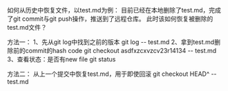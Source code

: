 如何从历史中恢复文件，以test.md为例：
目前已经在本地删除了test.md，完成了git commit与git push操作，推送到了远程仓库。
此时该如何恢复被删除的test.md文件？

方法一：
1、先从git log中找到之前的版本
git log -- test.md
2、拿到test.md删除前的commit的hash code
git checkout asdfxzcxvzcv23r14134 -- test.md
3、查看状态：是否有new file
git status

方法二：
从上一个提交中恢复test.md，用于即使回滚
git checkout HEAD^ -- test.md

